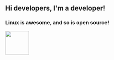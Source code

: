## Hi developers, I'm a developer!

### Linux is awesome, and so is open source!
<img src="https://avatars.githubusercontent.com/u/25133954?v=4" width="75" height="75"></img>
